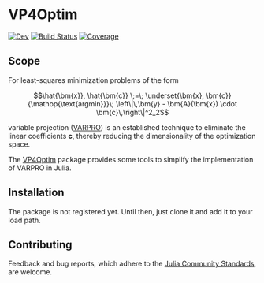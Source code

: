 # VP4Optim

[![Dev](https://img.shields.io/badge/docs-dev-blue.svg)](https://cganter.github.io/VP4Optim.jl/dev/)
[![Build Status](https://github.com/cganter/VP4Optim.jl/actions/workflows/CI.yml/badge.svg?branch=main)](https://github.com/cganter/VP4Optim.jl/actions/workflows/CI.yml?query=branch%3Amain)
[![Coverage](https://codecov.io/gh/cganter/VP4Optim.jl/branch/main/graph/badge.svg)](https://codecov.io/gh/cganter/VP4Optim.jl)

## Scope

For least-squares minimization problems of the form
```math
\hat{\bm{x}}, \hat{\bm{c}} \;=\;
\underset{\bm{x}, \bm{c}}{\mathop{\text{argmin}}}\;
\left\|\,\bm{y} - \bm{A}(\bm{x}) \cdot \bm{c}\,\right\|^2_2
```
variable projection ([VARPRO](https://doi.org/10.1137/0710036)) is an established technique to eliminate 
the linear coefficients $\mathbf{c}$, thereby reducing the dimensionality of the optimization space.

The [VP4Optim](https://github.com/cganter/VP4Optim.jl) package provides some tools to simplify the implementation of VARPRO in Julia.

## Installation

The package is not registered yet. Until then, just clone it and add it to your load path.

## Contributing

Feedback and bug reports, which adhere to the 
[Julia Community Standards](https://julialang.org/community/standards/), are welcome.

